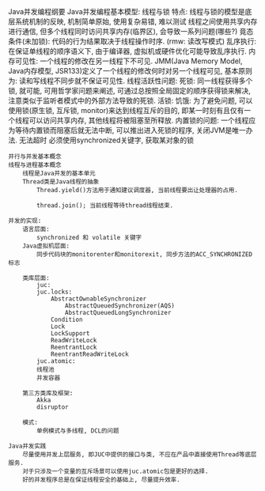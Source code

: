 Java并发编程纲要
    Java并发编程基本模型: 线程与锁
		特点: 线程与锁的模型是底层系统机制的反映, 机制简单原始, 使用复杂易错, 难以测试
		线程之间使用共享内存进行通信, 但多个线程同时访问共享内存(临界区), 会导致一系列问题(哪些?)
			竟态条件(未加锁): 代码的行为结果取决于线程操作时序. (rmw: 读改写模式)
			乱序执行: 在保证单线程的顺序语义下, 由于编译器, 虚拟机或硬件优化可能导致乱序执行.
			内存可见性: 一个线程的修改在另一线程下不可见.
				JMM(Java Memory Model, Java内存模型, JSR133)定义了一个线程的修改何时对另一个线程可见, 基本原则为: 读和写线程不同步就不保证可见性.
			线程活跃性问题:
				死锁: 同一线程获得多个锁, 就可能, 可用哲学家问题来阐述, 可通过总按照全局固定的顺序获得锁来解决, 注意类似于监听者模式中的外部方法导致的死锁.
				活锁:
				饥饿:
		为了避免问题, 可以使用锁(原生锁, 互斥锁, monitor)来达到线程互斥的目的, 即某一时刻有且仅有一个线程可以访问共享内存, 其他线程将被阻塞至所释放.
		内置锁的问题:
			一个线程应为等待内置锁而阻塞后就无法中断, 可以推出进入死锁的程序, 关闭JVM是唯一办法.
			无法超时
			必须使用synchronized关键字, 获取某对象的锁
		
		
	并行与并发基本概念
	线程与进程基本概念
		线程是Java并发的基本单元
		Thread类是Java线程的抽象
			Thread.yield()方法用于通知建议调度器, 当前线程要出让处理器的占用.
			
			thread.join(); 当前线程等待thread线程结束.
			
	并发的实现:
		语言层面:
			synchronized 和 volatile 关键字
		Java虚拟机层面:
			同步代码块的monitorenter和monitorexit, 同步方法的ACC_SYNCHRONIZED标志
		
		类库层面:
			juc:
			juc.locks:
				AbstractOwnableSynchronizer
					AbstractQueuedSynchronizer(AQS)
					AbstractQueuedLongSynchronizer
				Condition
				Lock
				LockSupport
				ReadWriteLock
				ReentrantLock
				ReentrantReadWriteLock
			juc.atomic:
			线程池
			并发容器
				
		第三方类库及框架:
			Akka
			disruptor
			
		模式:
			单例模式与多线程, DCL的问题
	
	Java并发实践
		尽量使用并发上层服务, 即JUC中提供的接口与类, 不应在产品中直接使用Thread等底层服务.
		对于只涉及一个变量的互斥场景可以使用juc.atomic包是更好的选择.
		好的并发程序总是在保证线程安全的基础上, 尽量提升效率.
      